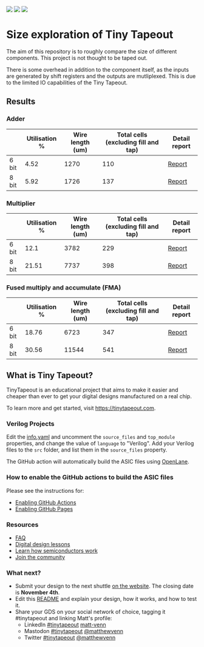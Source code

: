 ![](../../workflows/gds/badge.svg) ![](../../workflows/docs/badge.svg) ![](../../workflows/test/badge.svg)

# Size exploration of Tiny Tapeout
The aim of this repository is to roughly compare the size of different components. 
This project is not thought to be taped out. 

There is some overhead in addition to the component itself, as the inputs are generated by shift registers and the outputs are mutliplexed. 
This is due to the limited IO capabilities of the Tiny Tapeout.

## Results
### Adder
|       | Utilisation % | Wire length (um) | Total cells (excluding fill and tap) | Detail report |
|-------|---------------|------------------|--------------------------------------|---------------|
| 6 bit | 4.52          | 1270             | 110                                  | [Report](results/6bit_adder.md) |
| 8 bit | 5.92          | 1726             | 137                                  | [Report](results/8bit_adder.md) |



### Multiplier
|       | Utilisation % | Wire length (um) | Total cells (excluding fill and tap) | Detail report |
|-------|---------------|------------------|--------------------------------------|---------------|
| 6 bit | 12.1          | 3782             | 229                                  | [Report](results/6bit_mult.md) |
| 8 bit | 21.51         | 7737             | 398                                  | [Report](results/8bit_mult.md) |

### Fused multiply and accumulate (FMA)
|       | Utilisation % | Wire length (um) | Total cells (excluding fill and tap) | Detail report |
|-------|---------------|------------------|--------------------------------------|---------------|
| 6 bit | 18.76         | 6723             | 347                                  | [Report](results/6bit_fma.md)  |
| 8 bit | 30.56         | 11544            | 541                                  | [Report](results/8bit_fma.md)  |



## What is Tiny Tapeout?

TinyTapeout is an educational project that aims to make it easier and cheaper than ever to get your digital designs manufactured on a real chip.

To learn more and get started, visit https://tinytapeout.com.

### Verilog Projects

Edit the [info.yaml](info.yaml) and uncomment the `source_files` and `top_module` properties, and change the value of `language` to "Verilog". Add your Verilog files to the `src` folder, and list them in the `source_files` property.

The GitHub action will automatically build the ASIC files using [OpenLane](https://www.zerotoasiccourse.com/terminology/openlane/).

### How to enable the GitHub actions to build the ASIC files

Please see the instructions for:

- [Enabling GitHub Actions](https://tinytapeout.com/faq/#when-i-commit-my-change-the-gds-action-isnt-running)
- [Enabling GitHub Pages](https://tinytapeout.com/faq/#my-github-action-is-failing-on-the-pages-part)

### Resources

- [FAQ](https://tinytapeout.com/faq/)
- [Digital design lessons](https://tinytapeout.com/digital_design/)
- [Learn how semiconductors work](https://tinytapeout.com/siliwiz/)
- [Join the community](https://discord.gg/rPK2nSjxy8)

### What next?

- Submit your design to the next shuttle [on the website](https://tinytapeout.com/#submit-your-design). The closing date is **November 4th**.
- Edit this [README](README.md) and explain your design, how it works, and how to test it.
- Share your GDS on your social network of choice, tagging it #tinytapeout and linking Matt's profile:
  - LinkedIn [#tinytapeout](https://www.linkedin.com/search/results/content/?keywords=%23tinytapeout) [matt-venn](https://www.linkedin.com/in/matt-venn/)
  - Mastodon [#tinytapeout](https://chaos.social/tags/tinytapeout) [@matthewvenn](https://chaos.social/@matthewvenn)
  - Twitter [#tinytapeout](https://twitter.com/hashtag/tinytapeout?src=hashtag_click) [@matthewvenn](https://twitter.com/matthewvenn)
